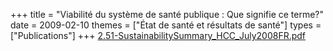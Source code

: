 +++
title = "Viabilité du système de santé publique : Que signifie ce terme?"
date = 2009-02-10
themes = ["État de santé et résultats de santé"]
types = ["Publications"]
+++
[2.51-SustainabilitySummary_HCC_July2008FR.pdf](/files/2.51-SustainabilitySummary_HCC_July2008FR.pdf)
